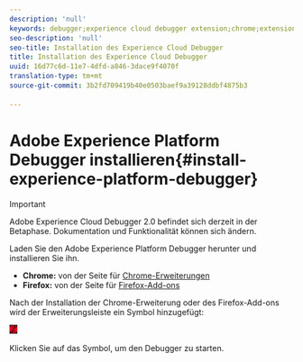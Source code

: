```yaml
---
description: 'null'
keywords: debugger;experience cloud debugger extension;chrome;extension;install
seo-description: 'null'
seo-title: Installation des Experience Cloud Debugger
title: Installation des Experience Cloud Debugger
uuid: 16d77c6d-11e7-4dfd-a846-3dace9f4070f
translation-type: tm+mt
source-git-commit: 3b2fd709419b40e0503baef9a39128ddbf4875b3

---
```



# Adobe Experience Platform Debugger installieren{#install-experience-platform-debugger}

> [!IMPORTANT]
>
> Adobe Experience Cloud Debugger 2.0 befindet sich derzeit in der Betaphase. Dokumentation und Funktionalität können sich ändern.

Laden Sie den Adobe Experience Platform Debugger herunter und installieren Sie ihn.

* **Chrome:** von der Seite für [Chrome-Erweiterungen](https://chrome.google.com/webstore/detail/adobe-experience-cloud-de/ocdmogmohccmeicdhlhhgepeaijenapj)
* **Firefox:** von der Seite für [Firefox-Add-ons](https://addons.mozilla.org/en-US/firefox/addon/adobe-experience-platform-dbg/)

Nach der Installation der Chrome-Erweiterung oder des Firefox-Add-ons wird der Erweiterungsleiste ein Symbol hinzugefügt:

![](assets/start-icon.jpg)

Klicken Sie auf das Symbol, um den Debugger zu starten.


